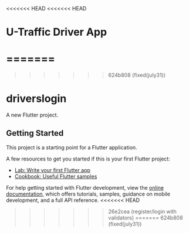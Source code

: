 <<<<<<< HEAD
<<<<<<< HEAD
# U-Traffic Driver App
=======
=======
>>>>>>> 624b808 (fixed(july31))
# driverslogin

A new Flutter project.

## Getting Started

This project is a starting point for a Flutter application.

A few resources to get you started if this is your first Flutter project:

- [Lab: Write your first Flutter app](https://docs.flutter.dev/get-started/codelab)
- [Cookbook: Useful Flutter samples](https://docs.flutter.dev/cookbook)

For help getting started with Flutter development, view the
[online documentation](https://docs.flutter.dev/), which offers tutorials,
samples, guidance on mobile development, and a full API reference.
<<<<<<< HEAD
>>>>>>> 26e2cea (register/login with validators)
=======
>>>>>>> 624b808 (fixed(july31))
